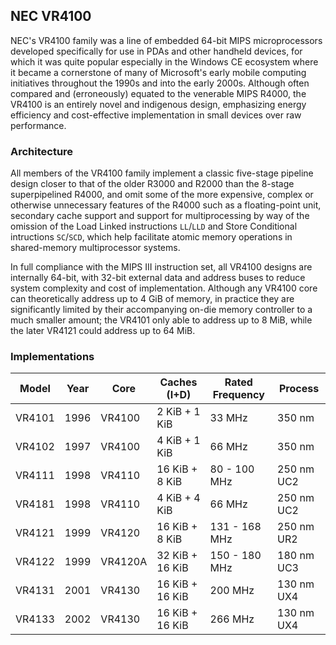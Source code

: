 NEC VR4100
--------------------------------------------------------------------------------

NEC's VR4100 family was a line of embedded 64-bit MIPS microprocessors developed
specifically for use in PDAs and other handheld devices, for which it was quite
popular especially in the Windows CE ecosystem where it became a cornerstone of
many of Microsoft's early mobile computing initiatives throughout the 1990s and
into the early 2000s. Although often compared and (erroneously) equated to the
venerable MIPS R4000, the VR4100 is an entirely novel and indigenous design,
emphasizing energy efficiency and cost-effective implementation in small devices
over raw performance.

### Architecture

All members of the VR4100 family implement a classic five-stage pipeline design
closer to that of the older R3000 and R2000 than the 8-stage superpipelined 
R4000, and omit some of the more expensive, complex or otherwise unnecessary
features of the R4000 such as a floating-point unit, secondary cache support
and support for multiprocessing by way of the omission of the Load Linked
instructions `LL`/`LLD` and Store Conditional intructions `SC`/`SCD`, which
help facilitate atomic memory operations in shared-memory multiprocessor
systems.

In full compliance with the MIPS III instruction set, all VR4100 designs are
internally 64-bit, with 32-bit external data and address buses to reduce system
complexity and cost of implementation. Although any VR4100 core can theoretically 
address up to 4 GiB of memory, in practice they are significantly limited by 
their accompanying on-die memory controller to a much smaller amount; the VR4101 
only able to address up to 8 MiB, while the later VR4121 could address up to 64 
MiB.

### Implementations

| Model  | Year | Core    | Caches (I+D)     | Rated Frequency | Process    |
|--------|------|---------|------------------|-----------------|------------|
| VR4101 | 1996 | VR4100  | 2 KiB  +  1 KiB  |   33        MHz | 350 nm     |
| VR4102 | 1997 | VR4100  | 4 KiB  +  1 KiB  |   66        MHz | 350 nm     |
| VR4111 | 1998 | VR4110  | 16 KiB +  8 KiB  |   80  - 100 MHz | 250 nm UC2 |
| VR4181 | 1998 | VR4110  | 4  KiB +  4 KiB  |   66        MHz | 250 nm UC2 |
| VR4121 | 1999 | VR4120  | 16 KiB +  8 KiB  |   131 - 168 MHz | 250 nm UR2 |
| VR4122 | 1999 | VR4120A | 32 KiB + 16 KiB  |   150 - 180 MHz | 180 nm UC3 |
| VR4131 | 2001 | VR4130  | 16 KiB + 16 KiB  |   200       MHz | 130 nm UX4 |
| VR4133 | 2002 | VR4130  | 16 KiB + 16 KiB  |   266       MHz | 130 nm UX4 |
